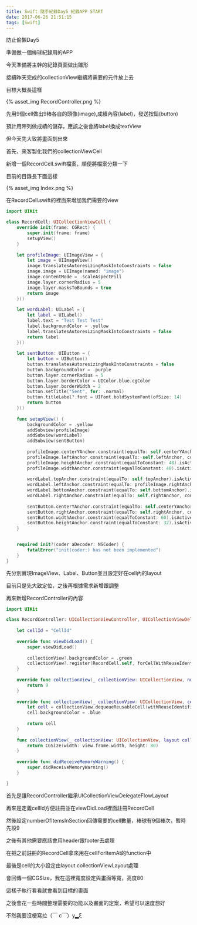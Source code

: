 ```yaml
---
title: Swift-隨手紀錄Day5 紀錄APP START
date: 2017-06-26 21:51:15
tags: [Swift]
---
```


防止偷懶Day5

準備做一個棒球紀錄用的APP

今天準備將主幹的紀錄頁面做出雛形

接續昨天完成的collectionView繼續將需要的元件放上去

<!--more-->

目標大概長這樣

{% asset_img RecordController.png %}

先用9個cell做出9棒各自的頭像(image),成績內容(label)，發送按鈕(button)

預計用陣列做成績的儲存，應該之後會將label換成textView

但今天先大致將畫面刻出來

首先，來客製化我們的collectionViewCell

新增一個RecordCell.swift檔案，順便將檔案分類一下

目前的目錄長下面這樣

{% asset_img Index.png %}

在RecordCell.swift的裡面來增加我們需要的view

```swift
import UIKit

class RecordCell: UICollectionViewCell {
    override init(frame: CGRect) {
        super.init(frame: frame)
        setupView()
    }
    
    let profileImage: UIImageView = {
        let image = UIImageView()
        image.translatesAutoresizingMaskIntoConstraints = false
        image.image = UIImage(named: "image")
        image.contentMode = .scaleAspectFill
        image.layer.cornerRadius = 5
        image.layer.masksToBounds = true
        return image
    }()
    
    let wordLabel: UILabel = {
        let label = UILabel()
        label.text = "Test Test Test"
        label.backgroundColor = .yellow
        label.translatesAutoresizingMaskIntoConstraints = false
        return label
    }()
    
    let sentButton: UIButton = {
        let button = UIButton()
        button.translatesAutoresizingMaskIntoConstraints = false
        button.backgroundColor = .purple
        button.layer.cornerRadius = 5
        button.layer.borderColor = UIColor.blue.cgColor
        button.layer.borderWidth = 2
        button.setTitle("Sent", for: .normal)
        button.titleLabel?.font = UIFont.boldSystemFont(ofSize: 14)
        return button
    }()
    
    func setupView() {
        backgroundColor = .yellow
        addSubview(profileImage)
        addSubview(wordLabel)
        addSubview(sentButton)
        
        profileImage.centerYAnchor.constraint(equalTo: self.centerYAnchor).isActive = true
        profileImage.leftAnchor.constraint(equalTo: self.leftAnchor, constant: 12).isActive = true
        profileImage.heightAnchor.constraint(equalToConstant: 48).isActive = true
        profileImage.widthAnchor.constraint(equalToConstant: 48).isActive = true
        
        wordLabel.topAnchor.constraint(equalTo: self.topAnchor).isActive = true
        wordLabel.leftAnchor.constraint(equalTo: profileImage.rightAnchor, constant: 12).isActive = true
        wordLabel.bottomAnchor.constraint(equalTo: self.bottomAnchor).isActive = true
        wordLabel.rightAnchor.constraint(equalTo: self.rightAnchor, constant: 12).isActive = true
        
        sentButton.centerYAnchor.constraint(equalTo: self.centerYAnchor).isActive = true
        sentButton.rightAnchor.constraint(equalTo: self.rightAnchor, constant: -12).isActive = true
        sentButton.widthAnchor.constraint(equalToConstant: 60).isActive = true
        sentButton.heightAnchor.constraint(equalToConstant: 32).isActive = true
    }
    

    required init?(coder aDecoder: NSCoder) {
        fatalError("init(coder:) has not been implemented")
    }
}
```

先分別實現ImageView、Label、Button並且設定好在cell內的layout

目前只是先大致定位，之後再根據需求新增跟調整

再來新增RecordController的內容

```swift
import UIKit

class RecordController: UICollectionViewController, UICollectionViewDelegateFlowLayout {
    
    let cellId = "CellId"
    
    override func viewDidLoad() {
        super.viewDidLoad()
        
        collectionView?.backgroundColor = .green
        collectionView?.register(RecordCell.self, forCellWithReuseIdentifier: cellId)
    }
    
    override func collectionView(_ collectionView: UICollectionView, numberOfItemsInSection section: Int) -> Int {
        return 9
    }
    
    override func collectionView(_ collectionView: UICollectionView, cellForItemAt indexPath: IndexPath) -> UICollectionViewCell {
        let cell = collectionView.dequeueReusableCell(withReuseIdentifier: cellId, for: indexPath)
        cell.backgroundColor = .blue
        
        return cell
    }
    
    func collectionView(_ collectionView: UICollectionView, layout collectionViewLayout: UICollectionViewLayout, sizeForItemAt indexPath: IndexPath) -> CGSize {
        return CGSize(width: view.frame.width, height: 80)
    }
    
    override func didReceiveMemoryWarning() {
        super.didReceiveMemoryWarning()
    }

}
```

首先是讓RecordController繼承UICollectionViewDelegateFlowLayout

再來是定義cellId方便註冊並在viewDidLoad裡面註冊RecordCell

然後設定numberOfItemsInSection回傳需要的cell數量，棒球有9個棒次，暫時先設9

之後有其他需要應該會用header跟footer去處理

在把之前註冊的RecordCell拿來用在cellForItemAt的function中

最後是cell的大小設定由layout collectionViewLayout處理

會回傳一個CGSize，我在這裡寬度設定與畫面等寬，高度80

這樣子執行看看就會看到目標的畫面

之後會花一些時間整理需要的功能以及畫面的定案，希望可以速度想好

不然我要沒梗寫拉（￣ c￣）y▂ξ



